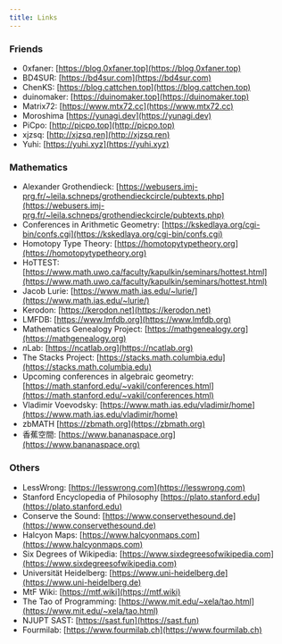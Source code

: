 ```yaml
---
title: Links
---
```


### Friends

- 0xfaner: [https://blog.0xfaner.top](https://blog.0xfaner.top)
- BD4SUR: [https://bd4sur.com](https://bd4sur.com)
- ChenKS: [https://blog.cattchen.top](https://blog.cattchen.top)
- duinomaker: [https://duinomaker.top](https://duinomaker.top)
- Matrix72: [https://www.mtx72.cc](https://www.mtx72.cc)
- Moroshima [https://yunagi.dev](https://yunagi.dev)
- PiCpo: [http://picpo.top](http://picpo.top)
- xjzsq: [http://xjzsq.ren](http://xjzsq.ren)
- Yuhi: [https://yuhi.xyz](https://yuhi.xyz)

### Mathematics

- Alexander Grothendieck: [https://webusers.imj-prg.fr/~leila.schneps/grothendieckcircle/pubtexts.php](https://webusers.imj-prg.fr/~leila.schneps/grothendieckcircle/pubtexts.php)
- Conferences in Arithmetic Geometry: [https://kskedlaya.org/cgi-bin/confs.cgi](https://kskedlaya.org/cgi-bin/confs.cgi)
- Homotopy Type Theory: [https://homotopytypetheory.org](https://homotopytypetheory.org)
- HoTTEST: [https://www.math.uwo.ca/faculty/kapulkin/seminars/hottest.html](https://www.math.uwo.ca/faculty/kapulkin/seminars/hottest.html)
- Jacob Lurie: [https://www.math.ias.edu/~lurie/](https://www.math.ias.edu/~lurie/)
- Kerodon: [https://kerodon.net](https://kerodon.net)
- LMFDB: [https://www.lmfdb.org](https://www.lmfdb.org)
- Mathematics Genealogy Project: [https://mathgenealogy.org](https://mathgenealogy.org)
- $n$Lab: [https://ncatlab.org](https://ncatlab.org)
- The Stacks Project: [https://stacks.math.columbia.edu](https://stacks.math.columbia.edu)
- Upcoming conferences in algebraic geometry: [https://math.stanford.edu/~vakil/conferences.html](https://math.stanford.edu/~vakil/conferences.html)
- Vladimir Voevodsky: [https://www.math.ias.edu/vladimir/home](https://www.math.ias.edu/vladimir/home)
- zbMATH [https://zbmath.org](https://zbmath.org)
- 香蕉空間: [https://www.bananaspace.org](https://www.bananaspace.org)

### Others

- LessWrong: [https://lesswrong.com](https://lesswrong.com)
- Stanford Encyclopedia of Philosophy [https://plato.stanford.edu](https://plato.stanford.edu)
- Conserve the Sound: [https://www.conservethesound.de](https://www.conservethesound.de)
- Halcyon Maps: [https://www.halcyonmaps.com](https://www.halcyonmaps.com)
- Six Degrees of Wikipedia: [https://www.sixdegreesofwikipedia.com](https://www.sixdegreesofwikipedia.com)
- Universität Heidelberg: [https://www.uni-heidelberg.de](https://www.uni-heidelberg.de)
- MtF Wiki: [https://mtf.wiki](https://mtf.wiki)
- The Tao of Programming: [https://www.mit.edu/~xela/tao.html](https://www.mit.edu/~xela/tao.html)
- NJUPT SAST: [https://sast.fun](https://sast.fun)
- Fourmilab: [https://www.fourmilab.ch](https://www.fourmilab.ch)